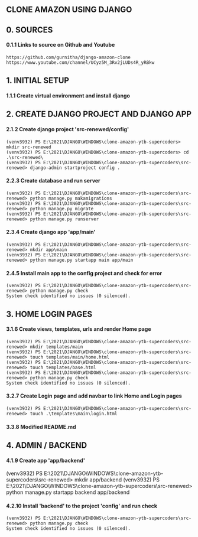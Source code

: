 ## CLONE AMAZON USING DJANGO


## 0. SOURCES

#### 0.1.1 Links to source on Github and Youtube

	https://github.com/gurnitha/django-amazon-clone
	https://www.youtube.com/channel/UCyz5M_3Rv2jLUDs4R_yRBkw

## 1. INITIAL SETUP

#### 1.1.1 Create virtual environment and install django

## 2. CREATE DJANGO PROJECT AND DJANGO APP

#### 2.1.2 Create django project 'src-renewed/config'

	(venv3932) PS E:\2021\DJANGO\WINDOWS\clone-amazon-ytb-supercoders> mkdir src-renewed
	(venv3932) PS E:\2021\DJANGO\WINDOWS\clone-amazon-ytb-supercoders> cd .\src-renewed\
	(venv3932) PS E:\2021\DJANGO\WINDOWS\clone-amazon-ytb-supercoders\src-renewed> django-admin startproject config . 

#### 2.2.3 Create database and run server

	(venv3932) PS E:\2021\DJANGO\WINDOWS\clone-amazon-ytb-supercoders\src-renewed> python manage.py makamigrations
	(venv3932) PS E:\2021\DJANGO\WINDOWS\clone-amazon-ytb-supercoders\src-renewed> python manage.py migrate
	(venv3932) PS E:\2021\DJANGO\WINDOWS\clone-amazon-ytb-supercoders\src-renewed> python manage.py runserver 

#### 2.3.4 Create django app 'app/main'

	(venv3932) PS E:\2021\DJANGO\WINDOWS\clone-amazon-ytb-supercoders\src-renewed> mkdir app\main
	(venv3932) PS E:\2021\DJANGO\WINDOWS\clone-amazon-ytb-supercoders\src-renewed> python manage.py startapp main app/main

#### 2.4.5 Install main app to the config project and check for error 

	(venv3932) PS E:\2021\DJANGO\WINDOWS\clone-amazon-ytb-supercoders\src-renewed> python manage.py check
	System check identified no issues (0 silenced).


## 3. HOME LOGIN PAGES

#### 3.1.6 Create views, templates, urls and render Home page

	(venv3932) PS E:\2021\DJANGO\WINDOWS\clone-amazon-ytb-supercoders\src-renewed> mkdir templates/main
	(venv3932) PS E:\2021\DJANGO\WINDOWS\clone-amazon-ytb-supercoders\src-renewed> touch templates/main/home.html
	(venv3932) PS E:\2021\DJANGO\WINDOWS\clone-amazon-ytb-supercoders\src-renewed> touch templates/base.html
	(venv3932) PS E:\2021\DJANGO\WINDOWS\clone-amazon-ytb-supercoders\src-renewed> python manage.py check
	System check identified no issues (0 silenced).

#### 3.2.7 Create Login page and add navbar to link Home and Login pages

	(venv3932) PS E:\2021\DJANGO\WINDOWS\clone-amazon-ytb-supercoders\src-renewed> touch .\templates\main\login.html

#### 3.3.8 Modified README.md 


## 4. ADMIN / BACKEND

#### 4.1.9 Create app 'app/backend'

(venv3932) PS E:\2021\DJANGO\WINDOWS\clone-amazon-ytb-supercoders\src-renewed> mkdir app/backend
(venv3932) PS E:\2021\DJANGO\WINDOWS\clone-amazon-ytb-supercoders\src-renewed> python manage.py startapp backend app/backend

#### 4.2.10 Install 'backend' to the project 'config' and run check

	(venv3932) PS E:\2021\DJANGO\WINDOWS\clone-amazon-ytb-supercoders\src-renewed> python manage.py check
	System check identified no issues (0 silenced).